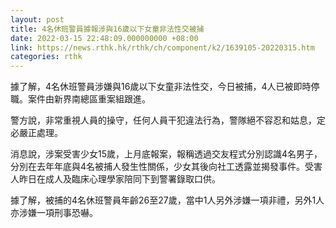 ```yaml
---
layout: post
title: 4名休班警員據報涉與16歲以下女童非法性交被捕
date: 2022-03-15 22:48:09.000000000 +08:00
link: https://news.rthk.hk/rthk/ch/component/k2/1639105-20220315.htm
categories: rthk
---
```


據了解，4名休班警員涉嫌與16歲以下女童非法性交，今日被捕，4人已被即時停職。案件由新界南總區重案組跟進。

警方說，非常重視人員的操守，任何人員干犯違法行為，警隊絕不容忍和姑息，定必嚴正處理。

消息說，涉案受害少女15歲，上月底報案，報稱透過交友程式分別認識4名男子，分別在去年年底與4名被捕人發生性關係，少女其後向社工透露並揭發事件。受害人昨日在成人及臨床心理學家陪同下到警署錄取口供。

據了解，被捕的4名休班警員年齡26至27歲，當中1人另外涉嫌一項非禮，另外1人亦涉嫌一項刑事恐嚇。
